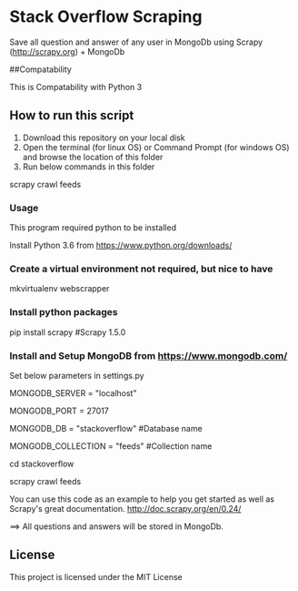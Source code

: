 # Stack Overflow Scraping

Save all question and answer of any user in MongoDb using Scrapy (http://scrapy.org) + MongoDb

##Compatability

This is Compatability with Python 3

## How to run this script

1. Download this repository on your local disk
2. Open the terminal (for linux OS) or Command Prompt (for windows OS) and browse the location of this folder
3. Run below commands in this folder

scrapy crawl feeds

### Usage

This program required python to be installed

Install Python 3.6 from https://www.python.org/downloads/

### Create a virtual environment not required, but nice to have

mkvirtualenv webscrapper

### Install python packages

pip install scrapy #Scrapy 1.5.0

### Install and Setup MongoDB from https://www.mongodb.com/

Set below parameters in settings.py

MONGODB_SERVER = "localhost"

MONGODB_PORT = 27017

MONGODB_DB = "stackoverflow" #Database name

MONGODB_COLLECTION = "feeds" #Collection name

cd stackoverflow

scrapy crawl feeds

You can use this code as an example to help you get started as well as Scrapy's great documentation. http://doc.scrapy.org/en/0.24/

==> All questions and answers will be stored in MongoDb.

## License

This project is licensed under the MIT License